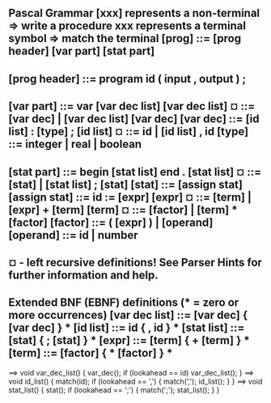 Pascal Grammar
[xxx] represents a non-terminal       	=> write a procedure
xxx   represents a terminal symbol 	=> match the terminal
[prog] 			::= 	[prog header] [var part] [stat part]
--------------------------------------------------------------------------------------------------------
[prog header] 		::= 	program id ( input , output ) ;
--------------------------------------------------------------------------------------------------------
[var part] 		::= 	var [var dec list]
[var dec list] ¤ 	::= 	[var dec] | [var dec list] [var dec]
[var dec] 		::= 	[id list] : [type] ;
[id list] ¤ 		::= 	id | [id list] , id
[type] 			::= 	integer | real | boolean
--------------------------------------------------------------------------------------------------------
[stat part] 		::= 	begin [stat list] end .
[stat list] ¤ 		::= 	[stat] | [stat list] ; [stat]
[stat] 			::= 	[assign stat]
[assign stat] 		::= 	id := [expr]
[expr] ¤ 		::= 	[term] | [expr] + [term]
[term] ¤ 		::= 	[factor] | [term] * [factor]
[factor] 		::= 	( [expr] ) | [operand]
[operand] 		::= 	id | number
--------------------------------------------------------------------------------------------------------
¤ - left recursive definitions! See Parser Hints for further information and help.
--------------------------------------------------------------------------------------------------------
Extended BNF (EBNF) definitions (* = zero or more occurrences)
[var dec list] 		::= 	[var dec]     { [var dec] } *
[id list] 		::= 	id                 { , id } *
[stat list] 		::= 	[stat]           { ; [stat] } *
[expr] 			::= 	[term]         { + [term] } *
[term] 			::= 	[factor]       { * [factor] } *
--------------------------------------------------------------------------------------------------------
==> void var_dec_list() { var_dec(); if (lookahead == id) var_dec_list(); }
==> void id_list() { match(id); if (lookahead == ',') { match(','); id_list(); } }
==> void stat_list() { stat(); if (lookahead == ';') { match(';'); stat_list(); } }